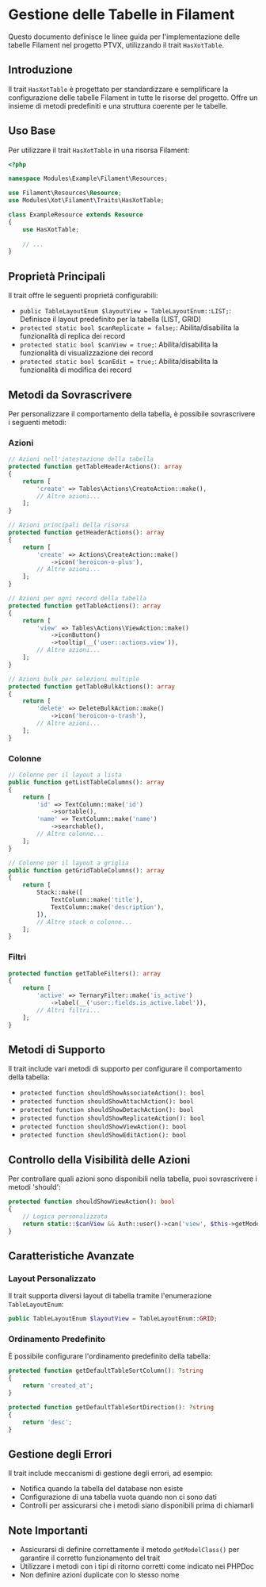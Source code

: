# Gestione delle Tabelle in Filament

Questo documento definisce le linee guida per l'implementazione delle tabelle Filament nel progetto PTVX, utilizzando il trait `HasXotTable`.

## Introduzione

Il trait `HasXotTable` è progettato per standardizzare e semplificare la configurazione delle tabelle Filament in tutte le risorse del progetto. Offre un insieme di metodi predefiniti e una struttura coerente per le tabelle.

## Uso Base

Per utilizzare il trait `HasXotTable` in una risorsa Filament:

```php
<?php

namespace Modules\Example\Filament\Resources;

use Filament\Resources\Resource;
use Modules\Xot\Filament\Traits\HasXotTable;

class ExampleResource extends Resource
{
    use HasXotTable;
    
    // ...
}
```

## Proprietà Principali

Il trait offre le seguenti proprietà configurabili:

- `public TableLayoutEnum $layoutView = TableLayoutEnum::LIST;`: Definisce il layout predefinito per la tabella (LIST, GRID)
- `protected static bool $canReplicate = false;`: Abilita/disabilita la funzionalità di replica dei record
- `protected static bool $canView = true;`: Abilita/disabilita la funzionalità di visualizzazione dei record
- `protected static bool $canEdit = true;`: Abilita/disabilita la funzionalità di modifica dei record

## Metodi da Sovrascrivere

Per personalizzare il comportamento della tabella, è possibile sovrascrivere i seguenti metodi:

### Azioni

```php
// Azioni nell'intestazione della tabella
protected function getTableHeaderActions(): array
{
    return [
        'create' => Tables\Actions\CreateAction::make(),
        // Altre azioni...
    ];
}

// Azioni principali della risorsa
protected function getHeaderActions(): array
{
    return [
        'create' => Actions\CreateAction::make()
            ->icon('heroicon-o-plus'),
        // Altre azioni...
    ];
}

// Azioni per ogni record della tabella
protected function getTableActions(): array
{
    return [
        'view' => Tables\Actions\ViewAction::make()
            ->iconButton()
            ->tooltip(__('user::actions.view')),
        // Altre azioni...
    ];
}

// Azioni bulk per selezioni multiple
protected function getTableBulkActions(): array
{
    return [
        'delete' => DeleteBulkAction::make()
            ->icon('heroicon-o-trash'),
        // Altre azioni...
    ];
}
```

### Colonne

```php
// Colonne per il layout a lista
public function getListTableColumns(): array
{
    return [
        'id' => TextColumn::make('id')
            ->sortable(),
        'name' => TextColumn::make('name')
            ->searchable(),
        // Altre colonne...
    ];
}

// Colonne per il layout a griglia
public function getGridTableColumns(): array
{
    return [
        Stack::make([
            TextColumn::make('title'),
            TextColumn::make('description'),
        ]),
        // Altre stack o colonne...
    ];
}
```

### Filtri

```php
protected function getTableFilters(): array
{
    return [
        'active' => TernaryFilter::make('is_active')
            ->label(__('user::fields.is_active.label')),
        // Altri filtri...
    ];
}
```

## Metodi di Supporto

Il trait include vari metodi di supporto per configurare il comportamento della tabella:

- `protected function shouldShowAssociateAction(): bool`
- `protected function shouldShowAttachAction(): bool`
- `protected function shouldShowDetachAction(): bool`
- `protected function shouldShowReplicateAction(): bool`
- `protected function shouldShowViewAction(): bool`
- `protected function shouldShowEditAction(): bool`

## Controllo della Visibilità delle Azioni

Per controllare quali azioni sono disponibili nella tabella, puoi sovrascrivere i metodi 'should':

```php
protected function shouldShowViewAction(): bool
{
    // Logica personalizzata
    return static::$canView && Auth::user()->can('view', $this->getModel());
}
```

## Caratteristiche Avanzate

### Layout Personalizzato

Il trait supporta diversi layout di tabella tramite l'enumerazione `TableLayoutEnum`:

```php
public TableLayoutEnum $layoutView = TableLayoutEnum::GRID;
```

### Ordinamento Predefinito

È possibile configurare l'ordinamento predefinito della tabella:

```php
protected function getDefaultTableSortColumn(): ?string
{
    return 'created_at';
}

protected function getDefaultTableSortDirection(): ?string
{
    return 'desc';
}
```

## Gestione degli Errori

Il trait include meccanismi di gestione degli errori, ad esempio:

- Notifica quando la tabella del database non esiste
- Configurazione di una tabella vuota quando non ci sono dati
- Controlli per assicurarsi che i metodi siano disponibili prima di chiamarli

## Note Importanti

- Assicurarsi di definire correttamente il metodo `getModelClass()` per garantire il corretto funzionamento del trait
- Utilizzare i metodi con i tipi di ritorno corretti come indicato nei PHPDoc
- Non definire azioni duplicate con lo stesso nome
